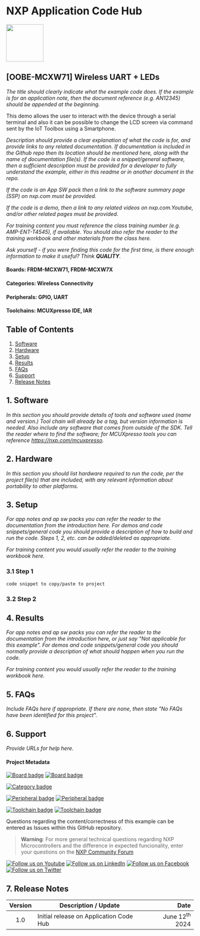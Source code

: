 # NXP Application Code Hub
[<img src="https://mcuxpresso.nxp.com/static/icon/nxp-logo-color.svg" width="100"/>](https://www.nxp.com)

## [OOBE-MCXW71] Wireless UART + LEDs
*The title should clearly indicate what the example code does. If the example is for an application note, then the document reference (e.g. AN12345) should be appended at the beginning.*

This demo allows the user to interact with the device through a serial terminal and also it can be possible to change the LCD screen via command sent by the IoT Toolbox using a Smartphone.

*Description should provide a clear explanation of what the code is for, and provide links to any related documentation. If documentation is included in the Github repo then its location should be mentioned here, along with the name of documentation file(s). If the code is a snippet/general software, then a sufficient description must be provided for a developer to fully understand the example, either in this readme or in another document in the repo.*

*If the code is an App SW pack then a link to the software summary page (SSP) on nxp.com must be provided.*

*If the code is a demo, then a link to any related videos on nxp.com.Youtube, and/or other related pages must be provided.*

*For training content you must reference the class training number (e.g. AMP-ENT-T4545), if available. You should also refer the reader to the training workbook and other materials from the class here.*

*Ask yourself - if you were finding this code for the first time, is there enough information to make it useful? Think **QUALITY**.*


#### Boards: FRDM-MCXW71, FRDM-MCXW7X
#### Categories: Wireless Connectivity
#### Peripherals: GPIO, UART
#### Toolchains: MCUXpresso IDE, IAR

## Table of Contents
1. [Software](#step1)
2. [Hardware](#step2)
3. [Setup](#step3)
4. [Results](#step4)
5. [FAQs](#step5) 
6. [Support](#step6)
7. [Release Notes](#step7)

## 1. Software<a name="step1"></a>
*In this section you should provide details of tools and software used (name and version.) Tool chain will already be a tag, but version information is needed. Also include any software that comes from outside of the SDK. Tell the reader where to find the software; for MCUXpresso tools you can reference https://nxp.com/mcuxpresso.*

## 2. Hardware<a name="step2"></a>
*In this section you should list hardware required to run the code, per the project file(s) that are included, with any relevant information about portability to other platforms.*

## 3. Setup<a name="step3"></a>
*For app notes and ap sw packs you can refer the reader to the documentation from the introduction here. For demos and code snippets/general code you should provide a description of how to build and run the code. Steps 1, 2, etc. can be added/deleted as appropriate.*

*For training content you would usually refer the reader to the training workbook here.*

### 3.1 Step 1
```
code snippet to copy/paste to project
```

### 3.2 Step 2

## 4. Results<a name="step4"></a>
*For app notes and ap sw packs you can refer the reader to the documentation from the introduction here, or just say "Not applicable for this example". For demos and code snippets/general code you should normally provide a description of what should happen when you run the code.*

*For training content you would usually refer the reader to the training workbook here.*

## 5. FAQs<a name="step5"></a>
*Include FAQs here if appropriate. If there are none, then state "No FAQs have been identified for this project".*

## 6. Support<a name="step6"></a>
*Provide URLs for help here.*

#### Project Metadata
<!----- Boards ----->
[![Board badge](https://img.shields.io/badge/Board-FRDM&ndash;MCXW71-blue)](https://github.com/search?q=org%3Anxp-appcodehub+FRDM-MCXW71+in%3Areadme&type=Repositories) [![Board badge](https://img.shields.io/badge/Board-FRDM&ndash;MCXW7X-blue)](https://github.com/search?q=org%3Anxp-appcodehub+FRDM-MCXW7X+in%3Areadme&type=Repositories)

<!----- Categories ----->
[![Category badge](https://img.shields.io/badge/Category-WIRELESS%20CONNECTIVITY-yellowgreen)](https://github.com/search?q=org%3Anxp-appcodehub+wireless_connectivity+in%3Areadme&type=Repositories)

<!----- Peripherals ----->
[![Peripheral badge](https://img.shields.io/badge/Peripheral-GPIO-yellow)](https://github.com/search?q=org%3Anxp-appcodehub+gpio+in%3Areadme&type=Repositories) [![Peripheral badge](https://img.shields.io/badge/Peripheral-UART-yellow)](https://github.com/search?q=org%3Anxp-appcodehub+uart+in%3Areadme&type=Repositories)

<!----- Toolchains ----->
[![Toolchain badge](https://img.shields.io/badge/Toolchain-MCUXPRESSO%20IDE-orange)](https://github.com/search?q=org%3Anxp-appcodehub+mcux+in%3Areadme&type=Repositories) [![Toolchain badge](https://img.shields.io/badge/Toolchain-IAR-orange)](https://github.com/search?q=org%3Anxp-appcodehub+iar+in%3Areadme&type=Repositories)

Questions regarding the content/correctness of this example can be entered as Issues within this GitHub repository.

>**Warning**: For more general technical questions regarding NXP Microcontrollers and the difference in expected funcionality, enter your questions on the [NXP Community Forum](https://community.nxp.com/)

[![Follow us on Youtube](https://img.shields.io/badge/Youtube-Follow%20us%20on%20Youtube-red.svg)](https://www.youtube.com/@NXP_Semiconductors)
[![Follow us on LinkedIn](https://img.shields.io/badge/LinkedIn-Follow%20us%20on%20LinkedIn-blue.svg)](https://www.linkedin.com/company/nxp-semiconductors)
[![Follow us on Facebook](https://img.shields.io/badge/Facebook-Follow%20us%20on%20Facebook-blue.svg)](https://www.facebook.com/nxpsemi/)
[![Follow us on Twitter](https://img.shields.io/badge/Twitter-Follow%20us%20on%20Twitter-white.svg)](https://twitter.com/NXP)

## 7. Release Notes<a name="step7"></a>
| Version | Description / Update                           | Date                        |
|:-------:|------------------------------------------------|----------------------------:|
| 1.0     | Initial release on Application Code Hub        | June 12<sup>th</sup> 2024 |

